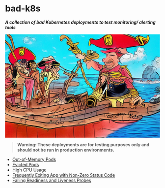 # bad-k8s
***A collection of bad Kubernetes deployments to test monitoring/ alerting tools***

<img src="./assets/badpirateshipcaptain.png" align="center"/>

> **Warning: These deployments are for testing purposes only and should not be run in production environments.**


- [Out-of-Memory Pods](k8s-oom-killer/)
- [Evicted Pods](k8s-force-evict-pod/)
- [High CPU Usage](k8s-cpu-churner/)
- [Frequently Exiting App with Non-Zero Status Code](k8s-restless-restarter/)
- [Failing Readiness and Liveness Probes](k8s-probe-troublemaker/)
